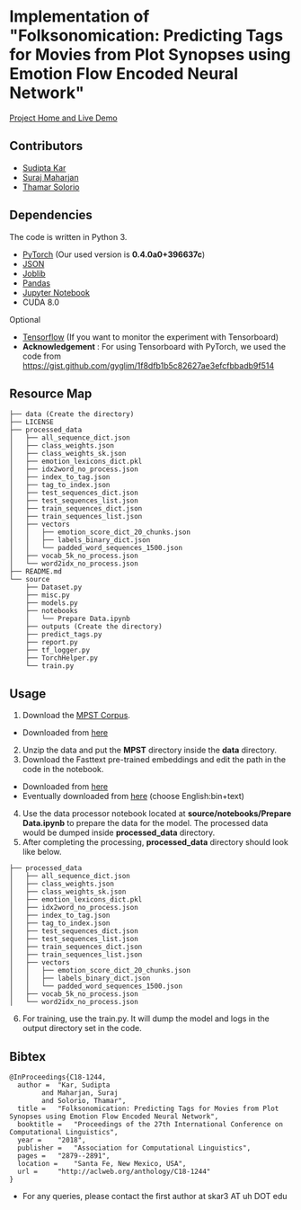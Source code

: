 # Implementation of "Folksonomication: Predicting Tags for Movies from Plot Synopses using Emotion Flow Encoded Neural Network"

[Project Home and Live Demo](http://ritual.uh.edu/folksonomication-2018)

## Contributors
- [Sudipta Kar](http://sudiptakar.info)
- [Suraj Maharjan](http://cs.uh.edu/~suraj)
- [Thamar Solorio](http://solorio.uh.edu)



## Dependencies
The code is written in Python 3.
- [PyTorch](http://pytorch.org) (Our used version is <b>0.4.0a0+396637c</b>)
- [JSON](https://docs.python.org/3.1/library/json.html)
- [Joblib](http://pypi.python.org/pypi/joblib)
- [Pandas](https://pandas.pydata.org)
- [Jupyter Notebook](http://jupyter.org)
- CUDA 8.0

Optional
- [Tensorflow](https://www.tensorflow.org) (If you want to monitor the experiment with Tensorboard)
- **Acknowledgement** : For using Tensorboard with PyTorch, we used the code from https://gist.github.com/gyglim/1f8dfb1b5c82627ae3efcfbbadb9f514

## Resource Map
```
├── data (Create the directory)
├── LICENSE
├── processed_data
│   ├── all_sequence_dict.json
│   ├── class_weights.json
│   ├── class_weights_sk.json
│   ├── emotion_lexicons_dict.pkl
│   ├── idx2word_no_process.json
│   ├── index_to_tag.json
│   ├── tag_to_index.json
│   ├── test_sequences_dict.json
│   ├── test_sequences_list.json
│   ├── train_sequences_dict.json
│   ├── train_sequences_list.json
│   ├── vectors
│   │   ├── emotion_score_dict_20_chunks.json
│   │   ├── labels_binary_dict.json
│   │   └── padded_word_sequences_1500.json
│   ├── vocab_5k_no_process.json
│   └── word2idx_no_process.json
├── README.md
└── source
    ├── Dataset.py
    ├── misc.py
    ├── models.py
    ├── notebooks
    │   └── Prepare Data.ipynb
    ├── outputs (Create the directory)
    ├── predict_tags.py
    ├── report.py
    ├── tf_logger.py
    ├── TorchHelper.py
    └── train.py
```



## Usage
1. Download the [MPST Corpus](http://ritual.uh.edu/mpst-2018).
*  Downloaded from [here](https://bit.ly/2WQUjXZ)
2. Unzip the data and put the <b>MPST</b> directory inside the <b>data</b> directory.
3. Download the Fasttext pre-trained embeddings and edit the path in the code in the notebook.
*  Downloaded from [here](https://fasttext.cc/docs/en/english-vectors.html)
*  Eventually downloaded from [here](https://fasttext.cc/docs/en/pretrained-vectors.html) (choose English:bin+text)
4. Use the data processor notebook located at <b>source/notebooks/Prepare Data.ipynb</b> to prepare the data for the model.
    The processed data would be dumped inside <b>processed_data</b> directory.
5. After completing the processing, <b>processed_data</b> directory should look like below.

```
├── processed_data
│   ├── all_sequence_dict.json
│   ├── class_weights.json
│   ├── class_weights_sk.json
│   ├── emotion_lexicons_dict.pkl
│   ├── idx2word_no_process.json
│   ├── index_to_tag.json
│   ├── tag_to_index.json
│   ├── test_sequences_dict.json
│   ├── test_sequences_list.json
│   ├── train_sequences_dict.json
│   ├── train_sequences_list.json
│   ├── vectors
│   │   ├── emotion_score_dict_20_chunks.json
│   │   ├── labels_binary_dict.json
│   │   └── padded_word_sequences_1500.json
│   ├── vocab_5k_no_process.json
│   └── word2idx_no_process.json
```

6. For training, use the train.py. It will dump the model and logs in the output directory set in the code.



## Bibtex
```
@InProceedings{C18-1244,
  author = 	"Kar, Sudipta
		and Maharjan, Suraj
		and Solorio, Thamar",
  title = 	"Folksonomication: Predicting Tags for Movies from Plot Synopses using Emotion Flow Encoded Neural Network",
  booktitle = 	"Proceedings of the 27th International Conference on Computational Linguistics",
  year = 	"2018",
  publisher = 	"Association for Computational Linguistics",
  pages = 	"2879--2891",
  location = 	"Santa Fe, New Mexico, USA",
  url = 	"http://aclweb.org/anthology/C18-1244"
}
```

* For any queries, please contact the first author at skar3 AT uh DOT edu

